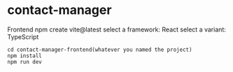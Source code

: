 # contact-manager
Frontend
	npm create vite@latest
	select a framework: React
	select a variant: TypeScript
	
	cd contact-manager-frontend(whatever you named the project)
	npm install
	npm run dev

